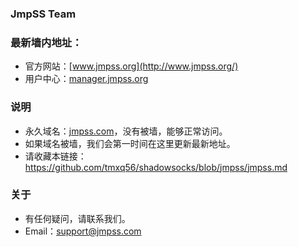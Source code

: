 ### JmpSS Team
### 最新墙内地址：
- 官方网站：[www.jmpss.org](http://www.jmpss.org/)
- 用户中心：[manager.jmpss.org](http://manager.jmpss.org/)
### 说明
- 永久域名：[jmpss.com](http://jmpss.com/)，没有被墙，能够正常访问。
- 如果域名被墙，我们会第一时间在这里更新最新地址。
- 请收藏本链接：<https://github.com/tmxq56/shadowsocks/blob/jmpss/jmpss.md>
### 关于
- 有任何疑问，请联系我们。
- Email：support@jmpss.com
